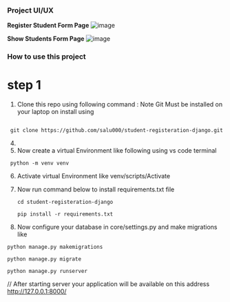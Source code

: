### Project UI/UX
**Register Student Form Page**
![image](https://github.com/user-attachments/assets/884eea1c-a63c-4e5c-b9f4-55d32425d158)

**Show Students Form Page**
![image](https://github.com/user-attachments/assets/adb4764b-4509-4afd-b301-9a6ad3f13bed)


### How to use this project 

# step 1
1. Clone this repo using following command : Note Git Must be installed on your laptop on install using 

```

 git clone https://github.com/salu000/student-registeration-django.git

```
4. 
5. Now create a virtual Environment like following using vs code terminal 

  ```
   python -m venv venv
 ```

6. Activate virtual Environment like 
    venv/scripts/Activate

7. Now run command below to install requirements.txt file
   
   ```
   cd student-registeration-django
   ```
   ```
   pip install -r requirements.txt
   ```

8. Now configure your database in core/settings.py and make migrations like 

      
  ```
  python manage.py makemigrations 
  ```
  ``` 
  python manage.py migrate
  ```
  ``` 
  python manage.py runserver
 ```
// After starting server your application will be available on this address http://127.0.0.1:8000/
